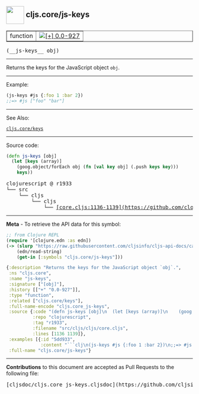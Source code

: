 ## <img width="48px" valign="middle" src="http://i.imgur.com/Hi20huC.png"> cljs.core/js-keys

 <table border="1">
<tr>

<td>function</td>
<td><a href="https://github.com/cljsinfo/cljs-api-docs/tree/0.0-927"><img valign="middle" alt="[+] 0.0-927" src="https://img.shields.io/badge/+-0.0--927-lightgrey.svg"></a> </td>
</tr>
</table>

 <samp>
(__js-keys__ obj)<br>
</samp>

---

Returns the keys for the JavaScript object `obj`.

---

Example:

```clj
(js-keys #js {:foo 1 :bar 2})
;;=> #js ["foo" "bar"]
```

---

See Also:

[`cljs.core/keys`](cljs.core_keys.md)<br>

---


Source code:

```clj
(defn js-keys [obj]
  (let [keys (array)]
    (goog.object/forEach obj (fn [val key obj] (.push keys key)))
    keys))
```

 <pre>
clojurescript @ r1933
└── src
    └── cljs
        └── cljs
            └── <ins>[core.cljs:1136-1139](https://github.com/clojure/clojurescript/blob/r1933/src/cljs/cljs/core.cljs#L1136-L1139)</ins>
</pre>


---

__Meta__ - To retrieve the API data for this symbol:

```clj
;; from Clojure REPL
(require '[clojure.edn :as edn])
(-> (slurp "https://raw.githubusercontent.com/cljsinfo/cljs-api-docs/catalog/cljs-api.edn")
    (edn/read-string)
    (get-in [:symbols "cljs.core/js-keys"]))
```

```clj
{:description "Returns the keys for the JavaScript object `obj`.",
 :ns "cljs.core",
 :name "js-keys",
 :signature ["[obj]"],
 :history [["+" "0.0-927"]],
 :type "function",
 :related ["cljs.core/keys"],
 :full-name-encode "cljs.core_js-keys",
 :source {:code "(defn js-keys [obj]\n  (let [keys (array)]\n    (goog.object/forEach obj (fn [val key obj] (.push keys key)))\n    keys))",
          :repo "clojurescript",
          :tag "r1933",
          :filename "src/cljs/cljs/core.cljs",
          :lines [1136 1139]},
 :examples [{:id "5dd933",
             :content "```clj\n(js-keys #js {:foo 1 :bar 2})\n;;=> #js [\"foo\" \"bar\"]\n```"}],
 :full-name "cljs.core/js-keys"}

```

---

__Contributions__ to this document are accepted as Pull Requests to the following file:

 <pre>
[cljsdoc/cljs.core_js-keys.cljsdoc](https://github.com/cljsinfo/cljs-api-docs/blob/master/cljsdoc/cljs.core_js-keys.cljsdoc)
</pre>

